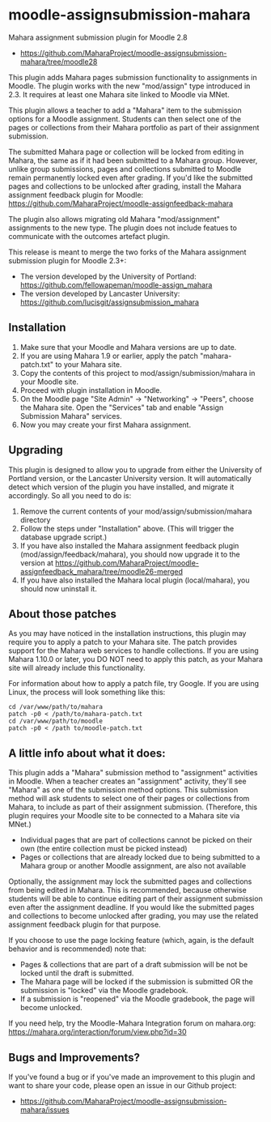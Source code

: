 moodle-assignsubmission-mahara
============================

Mahara assignment submission plugin for Moodle 2.8
- https://github.com/MaharaProject/moodle-assignsubmission-mahara/tree/moodle28

This plugin adds Mahara pages submission functionality to assignments in Moodle.
The plugin works with the new "mod/assign" type introduced in 2.3. It requires 
at least one Mahara site linked to Moodle via MNet.

This plugin allows a teacher to add a "Mahara" item to the submission options for 
a Moodle assignment. Students can then select one of the pages or collections from
their Mahara portfolio as part of their assignment submission.

The submitted Mahara page or collection will be locked from editing in Mahara, the
same as if it had been submitted to a Mahara group. However, unlike group submissions,
pages and collections submitted to Moodle remain permanently locked even after grading.
If you'd like the submitted pages and collections to be unlocked after grading, install 
the Mahara assignment feedback plugin for Moodle:
https://github.com/MaharaProject/moodle-assignfeedback-mahara

The plugin also allows migrating old Mahara "mod/assignment" assignments to the new
type. The plugin does not include featues to communicate with the outcomes artefact
plugin.

This release is meant to merge the two forks of the Mahara assignment submission plugin for Moodle 2.3+:
 - The version developed by the University of Portland: https://github.com/fellowapeman/moodle-assign_mahara
 - The version developed by Lancaster University: https://github.com/lucisgit/assignsubmission_mahara

Installation
------------
1. Make sure that your Moodle and Mahara versions are up to date.
2. If you are using Mahara 1.9 or earlier, apply the patch "mahara-patch.txt" to your Mahara site.
3. Copy the contents of this project to mod/assign/submission/mahara in your Moodle site.
4. Proceed with plugin installation in Moodle.
5. On the Moodle page "Site Admin" -> "Networking" -> "Peers", choose the Mahara site.
      Open the "Services" tab and enable "Assign Submission Mahara" services.
6. Now you may create your first Mahara assignment.


Upgrading
---------

This plugin is designed to allow you to upgrade from either the University of Portland
version, or the Lancaster University version. It will automatically detect which version
of the plugin you have installed, and migrate it accordingly. So all you need to do is:

1. Remove the current contents of your mod/assign/submission/mahara directory
2. Follow the steps under "Installation" above. (This will trigger the database upgrade script.)
3. If you have also installed the Mahara assignment feedback plugin (mod/assign/feedback/mahara), you should now upgrade it to the version at https://github.com/MaharaProject/moodle-assignfeedback_mahara/tree/moodle26-merged
4. If you have also installed the Mahara local plugin (local/mahara), you should now uninstall it.

About those patches
-------------------

As you may have noticed in the installation instructions, this plugin may require you to apply a patch to your Mahara site. The patch provides support for the Mahara web services to handle collections. If you are using Mahara 1.10.0 or later, you DO NOT need to apply this patch, as your Mahara site will already include this functionality.

For information about how to apply a patch file, try Google. If you are using Linux, the process will look something like this:

```Shell
cd /var/www/path/to/mahara
patch -p0 < /path/to/mahara-patch.txt
cd /var/www/path/to/moodle
patch -p0 < /path to/moodle-patch.txt
```

A little info about what it does:
---------------------------------

This plugin adds a "Mahara" submission method to "assignment" activities in Moodle.
When a teacher creates an "assignment" activity, they'll see "Mahara" as one of the
submission method options. This submission method will ask students to select one
of their pages or collections from Mahara, to include as part of their assignment
submission. (Therefore, this plugin requires your Moodle site to be connected to a
Mahara site via MNet.)

* Individual pages that are part of collections cannot be picked on their own (the entire collection must be picked instead)
* Pages or collections that are already locked due to being submitted to a Mahara group or another Moodle assignment, are also not available

Optionally, the assignment may lock the submitted pages and collections from being edited
in Mahara. This is recommended, because otherwise students will be able to continue
editing part of their assignment submission even after the assignment deadline. If you
would like the submitted pages and collections to become unlocked after grading, you
may use the related assignment feedback plugin for that purpose.

If you choose to use the page locking feature (which, again, is the default behavior and
is recommended) note that:
* Pages & collections that are part of a draft submission will be not be locked until the draft is submitted.
* The Mahara page will be locked if the submission is submitted OR the submission is "locked" via the Moodle gradebook.
* If a submission is "reopened" via the Moodle gradebook, the page will become unlocked.

If you need help, try the Moodle-Mahara Integration forum on mahara.org: https://mahara.org/interaction/forum/view.php?id=30

Bugs and Improvements?
----------------------
If you've found a bug or if you've made an improvement to this plugin and want to share your code, please
open an issue in our Github project:
* https://github.com/MaharaProject/moodle-assignsubmission-mahara/issues
